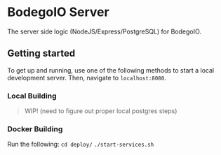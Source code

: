 # BodegoIO Server

The server side logic (NodeJS/Express/PostgreSQL) for BodegoIO.

## Getting started

To get up and running, use one of the following methods to start a local development server. Then, navigate to `localhost:8080`.

### Local Building
> WIP! (need to figure out proper local postgres steps)
<!-- In the root of the project:
    `npm install`
    `npm run dev` -->

### Docker Building

Run the following:
    `cd deploy/`
    `./start-services.sh`
